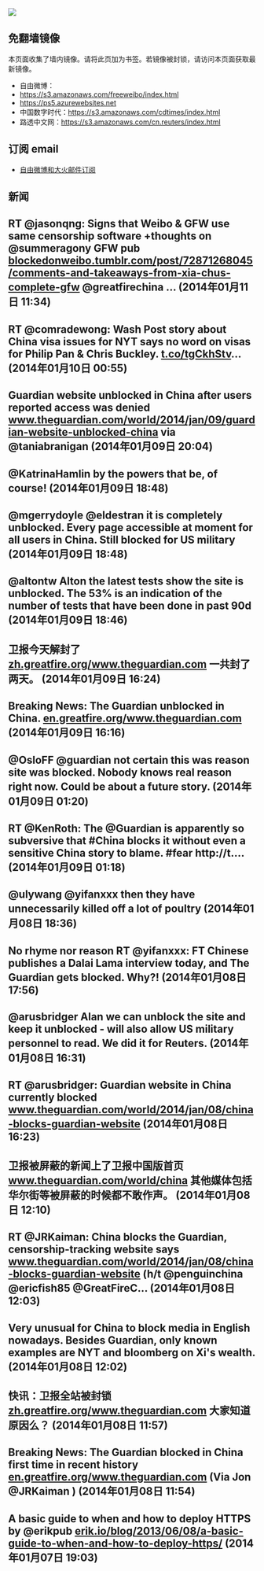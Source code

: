 <img src="logos.png" />

## 免翻墙镜像
本页面收集了墙内镜像。请将此页加为书签。若镜像被封锁，请访问本页面获取最新镜像。
* 自由微博：
 * https://s3.amazonaws.com/freeweibo/index.html
 * https://ps5.azurewebsites.net
* 中国数字时代：https://s3.amazonaws.com/cdtimes/index.html
* 路透中文网：https://s3.amazonaws.com/cn.reuters/index.html

## 订阅 email
* <a href="https://greatfire.us7.list-manage.com/subscribe?u=854fca58782082e0cbdf204a0&id=c78949b93c">自由微博和大火邮件订阅</a>
		
## 新闻
RT @jasonqng: Signs that Weibo &amp; GFW use same censorship software +thoughts on @summeragony GFW pub <a href="http://blockedonweibo.tumblr.com/post/72871268045/comments-and-takeaways-from-xia-chus-complete-gfw">blockedonweibo.tumblr.com/post/72871268045/comments-and-takeaways-from-xia-chus-complete-gfw</a> @greatfirechina … (2014年01月11日 11:34)
 ---
RT @comradewong: Wash Post story about China visa issues for NYT says no word on visas for Philip Pan &amp; Chris Buckley. <a href="http://t.co/tgCkhStv">t.co/tgCkhStv</a>… (2014年01月10日 00:55)
 ---
Guardian website unblocked in China after users reported access was denied <a href="http://www.theguardian.com/world/2014/jan/09/guardian-website-unblocked-china?CMP=twt_gu">www.theguardian.com/world/2014/jan/09/guardian-website-unblocked-china</a> via @taniabranigan (2014年01月09日 20:04)
 ---
@KatrinaHamlin by the powers that be, of course! (2014年01月09日 18:48)
 ---
@mgerrydoyle @eldestran it is completely unblocked. Every page accessible at moment for all users in China. Still blocked for US military (2014年01月09日 18:48)
 ---
@altontw Alton the latest tests show the site is unblocked. The 53% is an indication of the number of tests that have been done in past 90d (2014年01月09日 18:46)
 ---
卫报今天解封了 <a href="https://zh.greatfire.org/www.theguardian.com">zh.greatfire.org/www.theguardian.com</a> 一共封了两天。 (2014年01月09日 16:24)
 ---
Breaking News: The Guardian unblocked in China. <a href="https://en.greatfire.org/www.theguardian.com">en.greatfire.org/www.theguardian.com</a> (2014年01月09日 16:16)
 ---
@OsloFF @guardian not certain this was reason site was blocked. Nobody knows real reason right now. Could be about a future story. (2014年01月09日 01:20)
 ---
RT @KenRoth: The @Guardian is apparently so subversive that #China blocks it without even a sensitive China story to blame. #fear http://t.… (2014年01月09日 01:18)
 ---
@ulywang @yifanxxx then they have unnecessarily killed off a lot of poultry (2014年01月08日 18:36)
 ---
No rhyme nor reason RT @yifanxxx: FT Chinese publishes a Dalai Lama interview today, and The Guardian gets blocked. Why?! (2014年01月08日 17:56)
 ---
@arusbridger Alan we can unblock the site and keep it unblocked - will also allow US military personnel to read. We did it for Reuters. (2014年01月08日 16:31)
 ---
RT @arusbridger: Guardian website in China currently blocked <a href="http://www.theguardian.com/world/2014/jan/08/china-blocks-guardian-website">www.theguardian.com/world/2014/jan/08/china-blocks-guardian-website</a> (2014年01月08日 16:23)
 ---
卫报被屏蔽的新闻上了卫报中国版首页 <a href="http://www.theguardian.com/world/china">www.theguardian.com/world/china</a> 其他媒体包括华尔街等被屏蔽的时候都不敢作声。 (2014年01月08日 12:10)
 ---
RT @JRKaiman: China blocks the Guardian, censorship-tracking website says <a href="http://www.theguardian.com/world/2014/jan/08/china-blocks-guardian-website?CMP=twt_gu">www.theguardian.com/world/2014/jan/08/china-blocks-guardian-website</a> (h/t @penguinchina @ericfish85 @GreatFireC… (2014年01月08日 12:03)
 ---
Very unusual for China to block media in English nowadays. Besides Guardian, only known examples are NYT and bloomberg on Xi's wealth. (2014年01月08日 12:02)
 ---
快讯：卫报全站被封锁 <a href="https://zh.greatfire.org/www.theguardian.com">zh.greatfire.org/www.theguardian.com</a> 大家知道原因么？ (2014年01月08日 11:57)
 ---
Breaking News: The Guardian blocked in China first time in recent history <a href="https://en.greatfire.org/www.theguardian.com">en.greatfire.org/www.theguardian.com</a>  (Via Jon @JRKaiman ) (2014年01月08日 11:54)
 ---
A basic guide to when and how to deploy HTTPS by @erikpub <a href="http://erik.io/blog/2013/06/08/a-basic-guide-to-when-and-how-to-deploy-https/?utm_content=bufferd5ae1&utm_source=buffer&utm_medium=twitter&utm_campaign=Buffer">erik.io/blog/2013/06/08/a-basic-guide-to-when-and-how-to-deploy-https/</a> (2014年01月07日 19:03)
 ---

